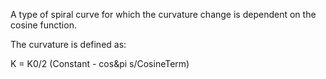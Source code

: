 A type of spiral curve for which the curvature change is dependent on the cosine function.

The curvature is defined as:

K = K0/2 (Constant - cos&pi s/CosineTerm)

